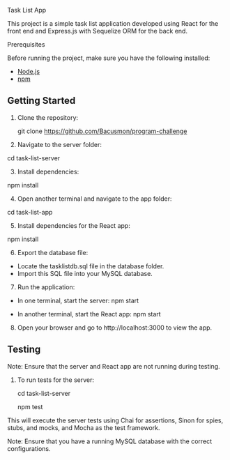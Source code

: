Task List App

This project is a simple task list application developed using React for the front end and Express.js with Sequelize ORM for the back end.

Prerequisites

Before running the project, make sure you have the following installed:

- [Node.js](https://nodejs.org/)
- [npm](https://www.npmjs.com/)

## Getting Started

1. Clone the repository:

   git clone https://github.com/Bacusmon/program-challenge

2. Navigate to the server folder:

  cd task-list-server

3. Install dependencies:

  npm install

4. Open another terminal and navigate to the app folder:

  cd task-list-app

5. Install dependencies for the React app:

  npm install

6. Export the database file:

  - Locate the tasklistdb.sql file in the database folder.
  - Import this SQL file into your MySQL database.

7. Run the application:

  - In one terminal, start the server:
    npm start
    
  - In another terminal, start the React app:
    npm start

8. Open your browser and go to http://localhost:3000 to view the app.

## Testing

Note: Ensure that the server and React app are not running during testing.

1. To run tests for the server:

   cd task-list-server

   npm test

This will execute the server tests using Chai for assertions, Sinon for spies, stubs, and mocks, and Mocha as the test framework.

Note: Ensure that you have a running MySQL database with the correct configurations.
